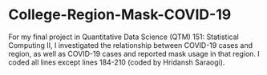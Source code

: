 # College-Region-Mask-COVID-19
For my final project in Quantitative Data Science (QTM) 151: Statistical Computing II, I investigated the relationship between COVID-19 cases and region, as well as COVID-19 cases and reported mask usage in that region. I coded all lines except lines 184-210 (coded by Hridansh Saraogi).
